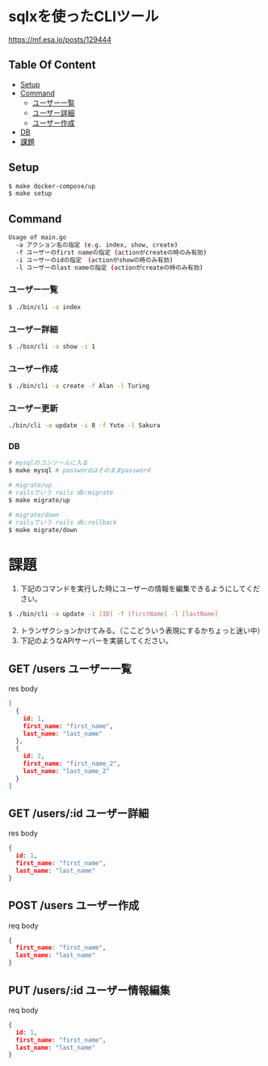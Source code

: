 # sqlxを使ったCLIツール
https://mf.esa.io/posts/129444

## Table Of Content
- [Setup](#Setup)
- [Command](Command)
  - [ユーザー一覧](#ユーザー一覧)
  - [ユーザー詳細](#ユーザー詳細)
  - [ユーザー作成](#ユーザー作成)
- [DB](#DB)
- [課題](#課題)

## Setup
```sh
$ make docker-compose/up
$ make setup
```

## Command
```sh
Usage of main.go
  -a アクション名の指定 (e.g. index, show, create)
  -f ユーザーのfirst nameの指定 (actionがcreateの時のみ有効)
  -i ユーザーのidの指定　(actionがshowの時のみ有効)
  -l ユーザーのlast nameの指定 (actionがcreateの時のみ有効)
```

### ユーザー一覧
```sh
$ ./bin/cli -a index
```

### ユーザー詳細
```sh
$ ./bin/cli -a show -i 1
```

### ユーザー作成
```sh
$ ./bin/cli -a create -f Alan -l Turing
```

### ユーザー更新
```sh
./bin/cli -a update -i 8 -f Yuto -l Sakura
```

### DB
```sh
# mysqlのコンソールに入る
$ make mysql # passwordはそのままpassword

# migrate/up
# railsでいう rails db:migrate
$ make migrate/up

# migrate/down
# railsでいう rails db:rollback
$ make migrate/down
```

# 課題
1. 下記のコマンドを実行した時にユーザーの情報を編集できるようにしてください。
```sh
$ ./bin/cli -a update -i [ID] -f [firstName] -l [lastName]
```
2. トランザクションかけてみる。（ここどういう表現にするかちょっと迷い中）
3. 下記のようなAPIサーバーを実装してください。

## GET /users ユーザー一覧
res body
```json
[
  {
    id: 1,
    first_name: "first_name",
    last_name: "last_name"
  },
  {
    id: 2,
    first_name: "first_name_2",
    last_name: "last_name_2"
  }
]
```

## GET /users/:id ユーザー詳細
res body
```json
{
  id: 1,
  first_name: "first_name",
  last_name: "last_name"
}
```

## POST /users ユーザー作成
req body
```json
{
  first_name: "first_name",
  last_name: "last_name"
}
```

## PUT /users/:id ユーザー情報編集
req body
```json
{
  id: 1,
  first_name: "first_name",
  last_name: "last_name"
}
```
